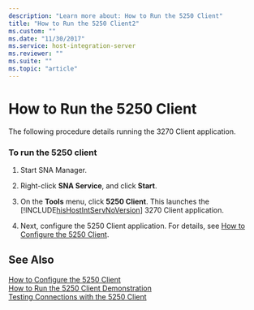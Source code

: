 ```yaml
---
description: "Learn more about: How to Run the 5250 Client"
title: "How to Run the 5250 Client2"
ms.custom: ""
ms.date: "11/30/2017"
ms.service: host-integration-server
ms.reviewer: ""
ms.suite: ""
ms.topic: "article"
---
```

# How to Run the 5250 Client
The following procedure details running the 3270 Client application.  
  
### To run the 5250 client  
  
1. Start SNA Manager.  
  
2. Right-click **SNA Service**, and click **Start**.  
  
3. On the **Tools** menu, click **5250 Client**. This launches the [!INCLUDE[hisHostIntServNoVersion](../includes/hishostintservnoversion-md.md)] 3270 Client application.  
  
4. Next, configure the 5250 Client application. For details, see [How to Configure the 5250 Client](../core/how-to-configure-the-5250-client1.md).  
  
## See Also  
 [How to Configure the 5250 Client](../core/how-to-configure-the-5250-client1.md)   
 [How to Run the 5250 Client Demonstration](../core/how-to-run-the-5250-client-demonstration2.md)   
 [Testing Connections with the 5250 Client](../core/testing-connections-with-the-5250-client2.md)
